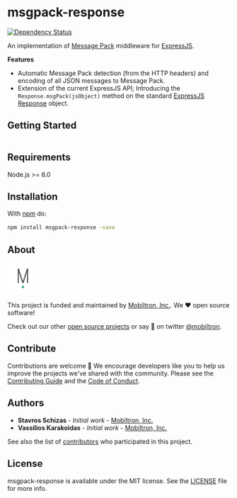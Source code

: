 # msgpack-response
[![Dependency Status](https://david-dm.org/imobiltroninc/msgpack-response.svg)](https://github.com/MobiltronInc/msgpack-response)

An implementation of [Message Pack](http://msgpack.org/) middleware for [ExpressJS](https://expressjs.com/).

__Features__
* Automatic Message Pack detection (from the HTTP headers) and encoding of all JSON messages to Message Pack.
* Extension of the current ExpressJS API; Introducing the `Response.msgPack(jsObject)` method on the standard [ExpressJS Response](https://expressjs.com/en/4x/api.html#res) object.

## Getting Started

```javascript

```

## Requirements
Node.js >= 6.0

## Installation

With [npm](https://www.npmjs.com/) do:

```bash
npm install msgpack-response -save
```

## About

<img src="https://github.com/mobiltroninc/Foundation/blob/master/ASSETS/mobiltron_square.png?raw=true" width="70" />

This project is funded and maintained by [Mobiltron, Inc.](http://mobiltron.com). We :heart: open source software!

Check out our other [open source projects](https://github.com/mobiltroninc/) or say :wave: on twitter [@mobiltron](https://twitter.com/mobiltron).

## Contribute

Contributions are welcome :metal: We encourage developers like you to help us improve the projects we've shared with the community. Please see the [Contributing Guide](https://github.com/mobiltroninc/Foundation/blob/master/CONTRIBUTING.md) and the [Code of Conduct](https://github.com/mobiltroninc/Foundation/blob/master/CONDUCT.md).

## Authors

* **Stavros Schizas** - *Initial work* - [Mobiltron, Inc.](http://mobiltron.com)
* **Vassilios Karakoidas** - *Initial work* - [Mobiltron, Inc.](http://mobiltron.com)

See also the list of [contributors](https://github.com/MobiltronInc/msgpack-response/contributors) who participated in this project.

## License

msgpack-response is available under the MIT license. See the [LICENSE](LICENSE.md) file for more info.
